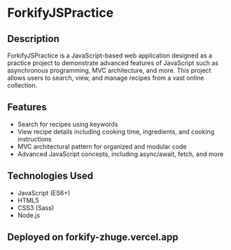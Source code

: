 # ForkifyJSPractice

## Description

ForkifyJSPractice is a JavaScript-based web application designed as a practice project to demonstrate advanced features of JavaScript such as asynchronous programming, MVC architecture, and more. This project allows users to search, view, and manage recipes from a vast online collection.

## Features

-  Search for recipes using keywords
-  View recipe details including cooking time, ingredients, and cooking instructions
-  MVC architectural pattern for organized and modular code
-  Advanced JavaScript concepts, including async/await, fetch, and more

## Technologies Used

-  JavaScript (ES6+)
-  HTML5
-  CSS3 (Sass)
-  Node.js

## Deployed on forkify-zhuge.vercel.app
